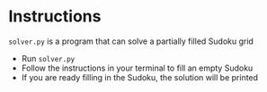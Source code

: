 # Instructions
`solver.py` is a program that can solve a partially filled Sudoku grid  
* Run `solver.py`  
* Follow the instructions in your terminal to fill an empty Sudoku  
* If you are ready filling in the Sudoku, the solution will be printed  